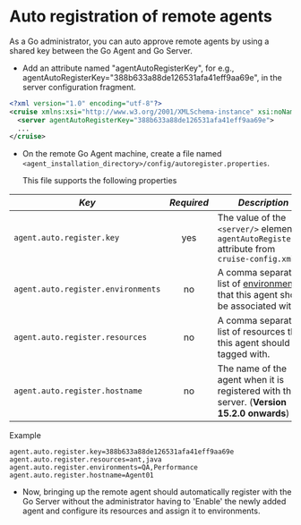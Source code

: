 # Auto registration of remote agents

As a Go administrator, you can auto approve remote agents by using a shared key between the Go Agent and Go Server.

-   Add an attribute named "agentAutoRegisterKey", for e.g., agentAutoRegisterKey="388b633a88de126531afa41eff9aa69e", in the server configuration fragment.

```xml
<?xml version="1.0" encoding="utf-8"?>
<cruise xmlns:xsi="http://www.w3.org/2001/XMLSchema-instance" xsi:noNamespaceSchemaLocation="cruise-config.xsd" schemaVersion="75">
  <server agentAutoRegisterKey="388b633a88de126531afa41eff9aa69e">
  ...
</cruise>
```

-   On the remote Go Agent machine, create a file named `<agent_installation_directory>/config/autoregister.properties`.

    This file supports the following properties

|*Key*                          |*Required*|*Description*                |
|-------------------------------|:--------:|-----------------------------|
|`agent.auto.register.key`       |yes      |The value of the `<server/>` element's `agentAutoRegisterKey` attribute from `cruise-config.xml` |
|`agent.auto.register.environments` |no       |A comma separated list of [environments](../navigation/environments_page.md) that this agent should be associated with. |
|`agent.auto.register.resources` |no       |A comma separated list of resources that this agent should be tagged with.|
|`agent.auto.register.hostname` |no       |The name of the agent when it is registered with the server. (**Version 15.2.0 onwards**)|

Example

```
agent.auto.register.key=388b633a88de126531afa41eff9aa69e
agent.auto.register.resources=ant,java
agent.auto.register.environments=QA,Performance
agent.auto.register.hostname=Agent01
```

-   Now, bringing up the remote agent should automatically register with the Go Server without the administrator having to 'Enable' the newly added agent and configure its resources and assign it to environments.
